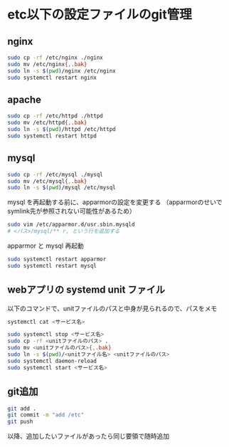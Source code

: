# etc以下の設定ファイルのgit管理

## nginx
```sh
sudo cp -rf /etc/nginx ./nginx
sudo mv /etc/nginx{,.bak}
sudo ln -s $(pwd)/nginx /etc/nginx
sudo systemctl restart nginx
```

## apache
```sh
sudo cp -rf /etc/httpd ./httpd
sudo mv /etc/httpd{,.bak}
sudo ln -s $(pwd)/httpd /etc/httpd
sudo systemctl restart httpd
```

## mysql
```sh
sudo cp -rf /etc/mysql ./mysql
sudo mv /etc/mysql{,.bak}
sudo ln -s $(pwd)/mysql /etc/mysql
```

mysql を再起動する前に、apparmorの設定を変更する
（apparmorのせいでsymlink先が参照されない可能性があるため）
```sh
sudo vim /etc/apparmor.d/usr.sbin.mysqld
# <パス>/mysql/** r, という行を追加する
```

apparmor と mysql 再起動
```sh
sudo systemctl restart apparmor
sudo systemctl restart mysql
```

## webアプリの systemd unit ファイル
以下のコマンドで、unitファイルのパスと中身が見られるので、パスをメモ
```sh
systemctl cat <サービス名>
```

```sh
sudo systemctl stop <サービス名>
sudo cp -rf <unitファイルのパス> .
sudo mv <unitファイルのパス>{,.bak}
sudo ln -s $(pwd)/<unitファイル名> <unitファイルのパス>
sudo systemctl daemon-reload
sudo systemctl start <サービス名>
```

## git追加

```sh
git add .
git commit -m "add /etc"
git push
```

以降、追加したいファイルがあったら同じ要領で随時追加